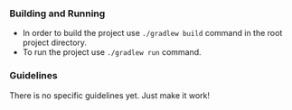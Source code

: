 ### Building and Running
- In order to build the project use `./gradlew build` command in the root project directory.
- To run the project use `./gradlew run` command.

### Guidelines
There is no specific guidelines yet. Just make it work!
